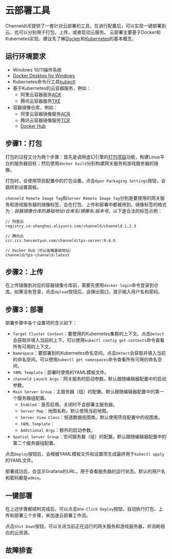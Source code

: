 # 云部署工具
ChanneldUE提供了一套针对云部署的工具，在进行配置后，可以实现一键部署到云，也可以分别用于打包，上传，或者启动云服务。
云部署主要基于Docker和Kubernetes实现，建议先了解[Docker](https://docs.docker.com/get-started/overview)和[Kubernetes](https://kubernetes.io/docs/concepts/overview/what-is-kubernetes)的基本概念。

## 运行环境要求
- Windows 10/11操作系统
- [Docker Desktop for Windows](https://docs.docker.com/desktop/windows/install)
- Kubernetes命令行工具[kubectl](https://kubernetes.io/docs/reference/kubectl)
- 基于Kubernetes的云容器服务，例如：
  - 阿里云容器服务[ACK](https://www.aliyun.com/product/containerservice)
  - 腾讯云容器服务[TKE](https://cloud.tencent.com/product/tke)
- 容器镜像仓库，例如：
  - 阿里云容器镜像服务[ACR](https://www.aliyun.com/product/acr)
  - 腾讯云容器镜像服务[TCR](https://cloud.tencent.com/product/tcr)
  - [Docker Hub](https://hub.docker.com)

## 步骤1：打包
打包的过程又分为两个步骤：首先是调用虚幻引擎的[打包项目](https://docs.unrealengine.com/4.27/en-US/Basics/Projects/Packaging/)功能，构建Linux平台的服务器目标；然后使用`docker build`分别构建网关服务和游戏服务器的镜像。

打包时，会使用项目配置中的打包设置。点击`Open Packaging Settings`按钮，会跳转到设置面板。

`channeld Remote Image Tag`和`Server Remote Image Tag`分别是要使用的网关服务和游戏服务器的镜像标签，会在打包、上传和部署中都被用到。镜像标签的格式为：*容器镜像仓库的基础地址*/*仓库名*/*镜像名*:*版本号*。以下是合法的标签示例：
```
// 阿里云
registry.cn-shanghai.aliyuncs.com/channeld/channeld:1.2.3

// 腾讯云
ccr.ccs.tencentyun.com/channeld/tps-server:0.6.0

// Docker Hub（可以省略基础地址）
channeld/tps-channeld:latest
```

## 步骤2：上传
在上传镜像到对应的容器镜像仓库前，需要先使用`docker login`命令登录到仓库。如果没有登录，点击`Upload`按钮后，会弹出窗口，提示输入用户名和密码。

## 步骤3：部署
部署步骤中各个设置项的含义如下：
- `Target Cluster Context`：要使用的Kubernetes集群的上下文。点击`Detect`会获取并填入当前的上下。可以使用`kubectl config get-contexts`命令查看所有可用的上下文。
- `Namespace`：要部署到的Kubernetes命名空间。点击`Detect`会获取并填入当前的命名空间。可以使用`kubectl get namespaces`命令查看所有可用的命名空间。
- `YAML Template`：部署时使用的YAML模板文件。
- `channeld Launch Args`：网关服务的启动参数。默认跟随编辑器配置中的启动参数。
- `Main Server Group`：主服务器（组）的配置。默认跟随编辑器配置中的第一个服务器组配置。
  - `Enabled`：是否启用。关闭时不会部署主服务器。
  - `Server Map`：地图名称。默认使用当前地图。
  - `Server View Class`：频道数据视图类。默认使用项目配置中的视图类。
  - `YAML Template`：
  - `Additional Args`：额外的启动参数。
- `Spatial Server Group`：空间服务器（组）的配置。默认跟随编辑器配置中的第二个服务器组配置。

点击`Deploy`按钮后，会根据YAML模板文件和设置项生成最终用于`kubectl apply`的YAML文件。

部署成功后，会显示Grafana的URL，用于查看服务器的运行状态。默认的用户名和密码都是`admin`。

## 一键部署
在上述步骤都顺利完成后，可以点击`One-Click Deploy`按钮，自动执行打包、上传和部署三个步骤，来加速云部署工作流。

点击`Shut Down`按钮，可以关闭当前正在运行的网关服务和游戏服务器，并消耗相应的云资源。

## 故障排查